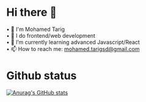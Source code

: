 # Hi there 👋  
• 💬 I'm Mohamed Tarig  
• 🔭 I do frontend/web development  
• 🌱 I’m currently learning advanced Javascript/React  
• 📫 How to reach me: mohamed.tarigsd@gmail.com  
  
# Github status 
[![Anurag's GitHub stats](https://github-readme-stats.vercel.app/api?username=MohammedTarigg)](https://github.com/anuraghazra/github-readme-stats)
